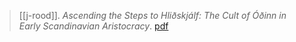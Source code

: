 > [[j-rood]]. *Ascending the Steps to Hliðskjálf: The Cult of Óðinn in Early Scandinavian Aristocracy*. [pdf](a/j-rood2017.pdf)